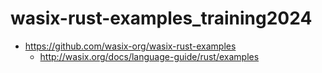 # wasix-rust-examples_training2024
- https://github.com/wasix-org/wasix-rust-examples
  - http://wasix.org/docs/language-guide/rust/examples
